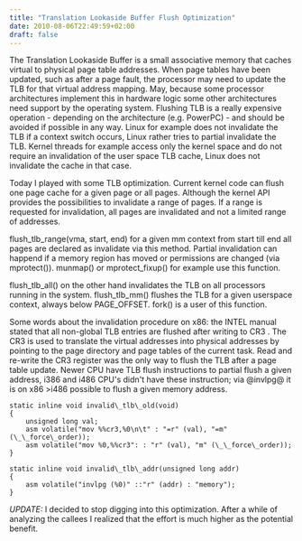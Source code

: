 ```yaml
---
title: "Translation Lookaside Buffer Flush Optimization"
date: 2010-08-06T22:49:59+02:00
draft: false
---
```


The Translation Lookaside Buffer is a small associative memory that caches
virtual to physical page table addresses. When page tables have been updated,
such as after a page fault, the processor may need to update the TLB for that
virtual address mapping. May, because some processor architectures implement
this in hardware logic some other architectures need support by the operating
system. Flushing TLB is a really expensive operation - depending on the
architecture (e.g. PowerPC) - and should be avoided if possible in any way.
Linux for example does not invalidate the TLB if a context switch occurs, Linux
rather tries to partial invalidate the TLB. Kernel threads for example access
only the kernel space and do not require an invalidation of the user space TLB
cache, Linux does not invalidate the cache in that case.


Today I played with some TLB optimization. Current kernel code can flush
one page cache for a given page
or all pages. Although the kernel API provides the possibilities to
invalidate a range of pages. If a range is
requested for invalidation, all pages are invalidated and not a limited
range of addresses.


flush\_tlb\_range(vma, start, end) for a given mm context from start till
end all pages are declared as invalidate via this method. Partial
invalidation can happend if a memory region has moved or permissions are
changed (via mprotect()). munmap() or mprotect\_fixup() for example use
this function.


flush\_tlb\_all() on the other hand invalidates the TLB on all processors
running in the system. flush\_tlb\_mm() flushes the TLB for a given
userspace context, always below PAGE\_OFFSET. fork() is a user of this
function.


Some words about the invalidation procedure on x86: the INTEL manual
stated that all non-global TLB entries are flushed after writing to CR3 .
The CR3 is used to translate the virtual addresses into physical addresses
by pointing to the page directory and page tables of the current task.
Read and re-write the CR3 register was the only way to flush the TLB
after a page table update. Newer CPU have TLB flush instructions to
partial flush a given address, i386 and i486 CPU's didn't have these
instruction; via @invlpg@ it is on x86 >i486 possible to flush a given
memory address.



```
static inline void invalid\_tlb\_old(void)
{
    unsigned long val;
    asm volatile("mov %%cr3,%0\n\t" : "=r" (val), "=m" (\_\_force\_order));
    asm volatile("mov %0,%%cr3": : "r" (val), "m" (\_\_force\_order));
}

```


```
static inline void invalid\_tlb\_addr(unsigned long addr)
{
    asm volatile("invlpg (%0)" ::"r" (addr) : "memory");
}

```

*UPDATE:* I decided to stop digging into this optimization. After a while of
analyzing the callees I realized that the effort is much higher as the
potential benefit.



